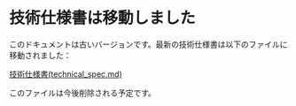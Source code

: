 # 技術仕様書は移動しました

このドキュメントは古いバージョンです。最新の技術仕様書は以下のファイルに移動されました：

[技術仕様書(technical_spec.md)](./technical_spec.md)

このファイルは今後削除される予定です。 